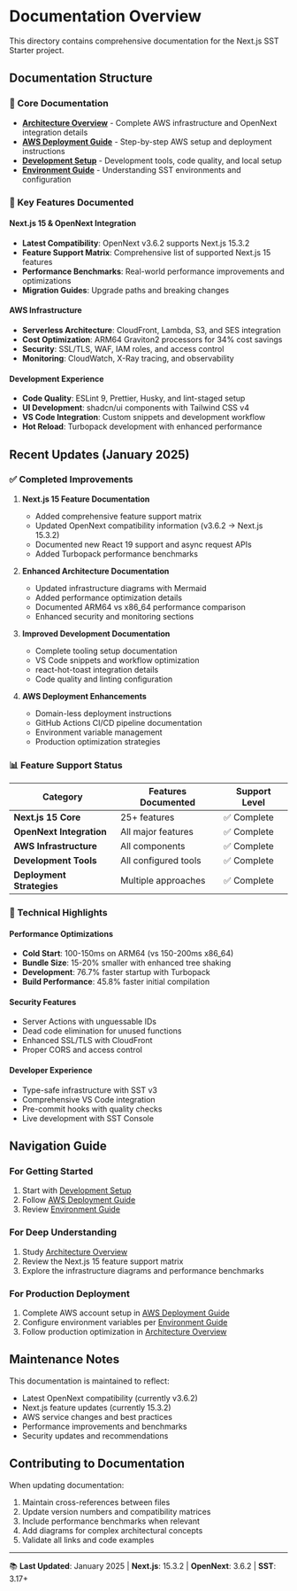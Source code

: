 # Documentation Overview

This directory contains comprehensive documentation for the Next.js SST Starter project.

## Documentation Structure

### 📖 Core Documentation

- **[Architecture Overview](./architecture.md)** - Complete AWS infrastructure and OpenNext integration details
- **[AWS Deployment Guide](./aws-deployment.md)** - Step-by-step AWS setup and deployment instructions
- **[Development Setup](./development-setup.md)** - Development tools, code quality, and local setup
- **[Environment Guide](./deployment-vs-runtime-environment.md)** - Understanding SST environments and configuration

### 🚀 Key Features Documented

#### Next.js 15 & OpenNext Integration

- **Latest Compatibility**: OpenNext v3.6.2 supports Next.js 15.3.2
- **Feature Support Matrix**: Comprehensive list of supported Next.js 15 features
- **Performance Benchmarks**: Real-world performance improvements and optimizations
- **Migration Guides**: Upgrade paths and breaking changes

#### AWS Infrastructure

- **Serverless Architecture**: CloudFront, Lambda, S3, and SES integration
- **Cost Optimization**: ARM64 Graviton2 processors for 34% cost savings
- **Security**: SSL/TLS, WAF, IAM roles, and access control
- **Monitoring**: CloudWatch, X-Ray tracing, and observability

#### Development Experience

- **Code Quality**: ESLint 9, Prettier, Husky, and lint-staged setup
- **UI Development**: shadcn/ui components with Tailwind CSS v4
- **VS Code Integration**: Custom snippets and development workflow
- **Hot Reload**: Turbopack development with enhanced performance

## Recent Updates (January 2025)

### ✅ Completed Improvements

1. **Next.js 15 Feature Documentation**

   - Added comprehensive feature support matrix
   - Updated OpenNext compatibility information (v3.6.2 → Next.js 15.3.2)
   - Documented new React 19 support and async request APIs
   - Added Turbopack performance benchmarks

2. **Enhanced Architecture Documentation**

   - Updated infrastructure diagrams with Mermaid
   - Added performance optimization details
   - Documented ARM64 vs x86_64 performance comparison
   - Enhanced security and monitoring sections

3. **Improved Development Documentation**

   - Complete tooling setup documentation
   - VS Code snippets and workflow optimization
   - react-hot-toast integration details
   - Code quality and linting configuration

4. **AWS Deployment Enhancements**
   - Domain-less deployment instructions
   - GitHub Actions CI/CD pipeline documentation
   - Environment variable management
   - Production optimization strategies

### 📊 Feature Support Status

| Category                  | Features Documented  | Support Level |
| ------------------------- | -------------------- | ------------- |
| **Next.js 15 Core**       | 25+ features         | ✅ Complete   |
| **OpenNext Integration**  | All major features   | ✅ Complete   |
| **AWS Infrastructure**    | All components       | ✅ Complete   |
| **Development Tools**     | All configured tools | ✅ Complete   |
| **Deployment Strategies** | Multiple approaches  | ✅ Complete   |

### 🔧 Technical Highlights

#### Performance Optimizations

- **Cold Start**: 100-150ms on ARM64 (vs 150-200ms x86_64)
- **Bundle Size**: 15-20% smaller with enhanced tree shaking
- **Development**: 76.7% faster startup with Turbopack
- **Build Performance**: 45.8% faster initial compilation

#### Security Features

- Server Actions with unguessable IDs
- Dead code elimination for unused functions
- Enhanced SSL/TLS with CloudFront
- Proper CORS and access control

#### Developer Experience

- Type-safe infrastructure with SST v3
- Comprehensive VS Code integration
- Pre-commit hooks with quality checks
- Live development with SST Console

## Navigation Guide

### For Getting Started

1. Start with [Development Setup](./development-setup.md)
2. Follow [AWS Deployment Guide](./aws-deployment.md)
3. Review [Environment Guide](./deployment-vs-runtime-environment.md)

### For Deep Understanding

1. Study [Architecture Overview](./architecture.md)
2. Review the Next.js 15 feature support matrix
3. Explore the infrastructure diagrams and performance benchmarks

### For Production Deployment

1. Complete AWS account setup in [AWS Deployment Guide](./aws-deployment.md)
2. Configure environment variables per [Environment Guide](./deployment-vs-runtime-environment.md)
3. Follow production optimization in [Architecture Overview](./architecture.md)

## Maintenance Notes

This documentation is maintained to reflect:

- Latest OpenNext compatibility (currently v3.6.2)
- Next.js feature updates (currently 15.3.2)
- AWS service changes and best practices
- Performance improvements and benchmarks
- Security updates and recommendations

## Contributing to Documentation

When updating documentation:

1. Maintain cross-references between files
2. Update version numbers and compatibility matrices
3. Include performance benchmarks when relevant
4. Add diagrams for complex architectural concepts
5. Validate all links and code examples

---

📚 **Last Updated**: January 2025 | **Next.js**: 15.3.2 | **OpenNext**: 3.6.2 | **SST**: 3.17+
